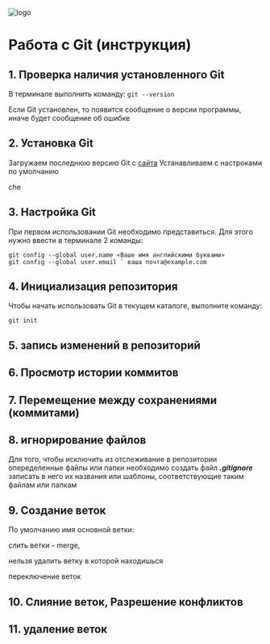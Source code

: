 ![logo](logomark-orange@2x.png)
# Работа с Git (инструкция)

## 1. Проверка наличия установленного Git

В терминале выполнить команду: `git --version`

Если Git установлен, то появится сообщение о версии программы, иначе будет сообщение об ошибке

## 2. Установка Git
Загружаем последнюю версию Git с [сайта](https://git-scm.com/downloads) 
Устанавливаем с настроками по умолчанию

che

## 3. Настройка Git

При первом использовании Git необходимо представиться.
Для этого нужно ввести в терминале 2 команды:
```
git config --global user.name «Ваше имя английскими буквами»
git config --global user.email ` ваша почта@example.com
```
## 4. Инициализация репозитория
Чтобы начать использовать Git в текущем каталоге, выполните команду:
```
git init
```

## 5. запись изменений в репозиторий
## 6. Просмотр истории коммитов
## 7. Перемещение между сохранениями (коммитами)

## 8. игнорирование файлов
Для того, чтобы исключить из отслеживание в репозитории опеределенные файлы или папки необходимо создать файл ***.gitignore*** записать в него их названия или шаблоны, соответствующие таким файлам или папкам

## 9. Создание веток
По умолчанию имя основной ветки:

слить ветки - merge,

нельзя удалить ветку в которой находишься

переключение веток

## 10. Слияние веток, Разрешение конфликтов 
## 11. удаление веток
